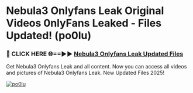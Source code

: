 # Nebula3 Onlyfans Leak Original Videos 0nlyFans Leaked - Files Updated! (po0lu)

<h3>🔴 CLICK HERE 🌐==►► <a href="https://tinyurl.com/x26r9saj" rel="nofollow">Nebula3 Onlyfans Leak Updated Files</a></h3>

Get Nebula3 Onlyfans Leak and all content. Now you can access all videos and pictures of Nebula3 Onlyfans Leak. New Updated Files 2025!

[![po0lu](https://i.imgur.com/LkgZPqh.gif)](https://tinyurl.com/x26r9saj)
